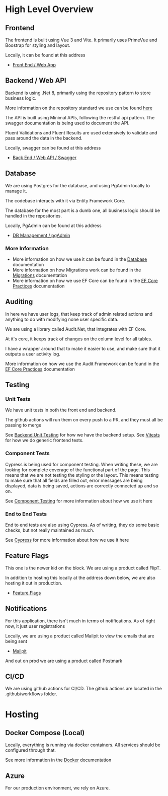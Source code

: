 # High Level Overview

## Frontend
The frontend is built using Vue 3 and Vite.  It primarily uses PrimeVue and Boostrap for styling and layout.

Locally, it can be found at this address
* [Front End / Web App](https://localhost/)



## Backend / Web API
Backend is using .Net 8, primarily using the repository pattern to store business logic.  

More information on the repository standard we use can be found [here](/repositoryStandards.md)

The API is built using Minimal APIs, following the restful api pattern.  The swagger documentation is being used to document the API.

Fluent Validations and Fluent Results are used extensively to validate and pass around the data in the backend.

Locally, swagger can be found at this address
* [Back End / Web API / Swagger](https://localhost:5001/swagger/index.html)

## Database
We are using Postgres for the database, and using PgAdmin locally to manage it.

The codebase interacts with it via Entity Framework Core.

The database for the most part is a dumb one, all business logic should be handled in the repositories.

Locally, PgAdmin can be found at this address
* [DB Management / pgAdmin](http://localhost:8888/login?next=%2Fbrowser%2F)

### More Information
* More information on how we use it can be found in the [Database](database.md) documentation
* More information on how Migrations work can be found in the [Migrations](migrations.md) documentation
* More information on how we use EF Core can be found in the [EF Core Practices](efCorePractices.md) documentation

## Auditing
In here we have user logs, that keep track of admin related actions and anything to do with modifying none user specific 
data.

We are using a library called Audit.Net, that integrates with EF Core.

At it's core, it keeps track of changes on the column level for all tables.

I have a wrapper around that to make it easier to use, and make sure that it outputs a user activity log.

More information on how we use the Audit Framework can be found in the [EF Core Practices](efCorePractices.md) documentation

## Testing

### Unit Tests
We have unit tests in both the front end and backend.

The github actions will run them on every push to a PR, and they must all be passing to merge

See [Backend Unit Testing](backendUnitTesting.md) for how we have the backend setup.
See [Vitests](vitesting.md) for how we do generic frontend tests.

### Component Tests
Cypress is being used for component testing.  When writing these, we are looking for complete coverage of the functional
part of the page.  This means that we are not testing the styling or the layout.  This means testing to make sure that
all fields are filled out, error messages are being displayed, data is being saved, actions are correctly connected up
and so on.

See [Component Testing](componentTesting.md) for more information about how we use it here

### End to End Tests
End to end tests are also using Cypress.  As of writing, they do some basic checks, but not really maintained as much.

See [Cypress](cypress.md) for more information about how we use it here

## Feature Flags
This one is the newer kid on the block.  We are using a product called FlipT.

In addition to hosting this locally at the address down below, we are also hosting it out in production.

* [Feature Flags](http://localhost:8050)

## Notifications
For this application, there isn't much in terms of notifications.  As of right now, it just user registrations

Locally, we are using a product called Mailpit to view the emails that are being sent
* [Mailpit](http://localhost:8050)

And out on prod we are using a product called Postmark

## CI/CD
We are using github actions for CI/CD.  The github actions are located in the .github/workflows folder.

# Hosting

## Docker Compose (Local)
Locally, everything is running via docker containers.  All services should be configured through that.

See more information in the [Docker](docker.md) documentation

## Azure
For our production environment, we rely on Azure.